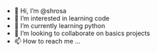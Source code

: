 - 👋 Hi, I’m @shrosa
- 👀 I’m interested in learning code
- 🌱 I’m currently learning python
- 💞️ I’m looking to collaborate on basics projects
- 📫 How to reach me ...

<!---
shrosa/shrosa is a ✨ special ✨ repository because its `README.md` (this file) appears on your GitHub profile.
You can click the Preview link to take a look at your changes.
--->
